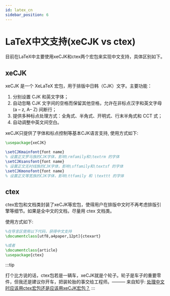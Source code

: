```yaml
---
id: latex_cn
sidebar_position: 6
---
```


# LaTeX中文支持(xeCJK vs ctex)
目前在LaTeX中主要使用xeCJK和ctex两个宏包来实现中文支持，具体区别如下。

## xeCJK
xeCJK 是一个 XeLaTeX 宏包，用于排版中日韩（CJK）文字。主要功能：
1. 分别设置 CJK 和英文字体；
2. 自动忽略 CJK 文字间的空格而保留其他空格，允许在非标点汉字和英文字母 (a – z, A– Z) 间断行；
3. 提供多种标点处理方式：全角式、半角式、开明式、行末半角式和 CCT 式；
4. 自动调整中英文间空白。

xeCJK只提供了字体和标点控制等基本CJK语言支持, 使用方式如下:

```latex
\usepackage{xeCJK}

\setCJKmainfont{font name}
% 设置正文罗马族的CJK字体，影响\rmfamily和\textrm 的字体
\setCJKsansfont{font name}
% 设置正文无衬线族的CJK字体，影响\sffamily和\textsf 的字体
\setCJKmonofont{font name}
% 设置正文等宽族的CJK字体，影响\ttfamily 和 \texttt 的字体
```

## ctex
ctex宏包和文档类封装了xeCJK等宏包，使得用户在排版中文时不再考虑排版引擎等细节。如果是全中文的文档，尽量用 ctex 文档类。

使用方式如下:
```latex
%在导言区使用以下代码，获得中文支持
\documentclass[utf8,a4paper,12pt]{ctexart}

%或者
\documentclass{article}
\usepackage{ctex}
```

:::tip

打个比方说的话，ctex包若是一辆车，xeCJK就是个轮子。轮子是车子的重要零件，但我还是建议你开车，把装轮胎的事交给工程师。——— 来自知乎: [处理中文时应该用ctex宏包还是应该用xeCJK宏包？](https://www.zhihu.com/question/58656895)
:::

